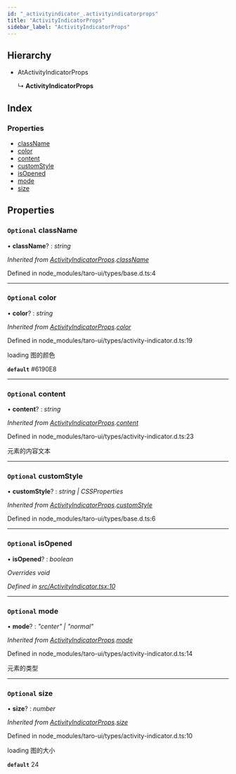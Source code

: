 ```yaml
---
id: "_activityindicator_.activityindicatorprops"
title: "ActivityIndicatorProps"
sidebar_label: "ActivityIndicatorProps"
---
```


## Hierarchy

* AtActivityIndicatorProps

  ↳ **ActivityIndicatorProps**

## Index

### Properties

* [className](_activityindicator_.activityindicatorprops.md#optional-classname)
* [color](_activityindicator_.activityindicatorprops.md#optional-color)
* [content](_activityindicator_.activityindicatorprops.md#optional-content)
* [customStyle](_activityindicator_.activityindicatorprops.md#optional-customstyle)
* [isOpened](_activityindicator_.activityindicatorprops.md#optional-isopened)
* [mode](_activityindicator_.activityindicatorprops.md#optional-mode)
* [size](_activityindicator_.activityindicatorprops.md#optional-size)

## Properties

### `Optional` className

• **className**? : *string*

*Inherited from [ActivityIndicatorProps](_activityindicator_.activityindicatorprops.md).[className](_activityindicator_.activityindicatorprops.md#optional-classname)*

Defined in node_modules/taro-ui/types/base.d.ts:4

___

### `Optional` color

• **color**? : *string*

*Inherited from [ActivityIndicatorProps](_activityindicator_.activityindicatorprops.md).[color](_activityindicator_.activityindicatorprops.md#optional-color)*

Defined in node_modules/taro-ui/types/activity-indicator.d.ts:19

loading 图的颜色

**`default`** #6190E8

___

### `Optional` content

• **content**? : *string*

*Inherited from [ActivityIndicatorProps](_activityindicator_.activityindicatorprops.md).[content](_activityindicator_.activityindicatorprops.md#optional-content)*

Defined in node_modules/taro-ui/types/activity-indicator.d.ts:23

元素的内容文本

___

### `Optional` customStyle

• **customStyle**? : *string | CSSProperties*

*Inherited from [ActivityIndicatorProps](_activityindicator_.activityindicatorprops.md).[customStyle](_activityindicator_.activityindicatorprops.md#optional-customstyle)*

Defined in node_modules/taro-ui/types/base.d.ts:6

___

### `Optional` isOpened

• **isOpened**? : *boolean*

*Overrides void*

*Defined in [src/ActivityIndicator.tsx:10](https://github.com/tarojsx/ui/blob/6701f45/src/ActivityIndicator.tsx#L10)*

___

### `Optional` mode

• **mode**? : *"center" | "normal"*

*Inherited from [ActivityIndicatorProps](_activityindicator_.activityindicatorprops.md).[mode](_activityindicator_.activityindicatorprops.md#optional-mode)*

Defined in node_modules/taro-ui/types/activity-indicator.d.ts:14

元素的类型

___

### `Optional` size

• **size**? : *number*

*Inherited from [ActivityIndicatorProps](_activityindicator_.activityindicatorprops.md).[size](_activityindicator_.activityindicatorprops.md#optional-size)*

Defined in node_modules/taro-ui/types/activity-indicator.d.ts:10

loading 图的大小

**`default`** 24
